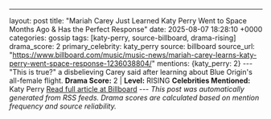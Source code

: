 ---
layout: post
title: "Mariah Carey Just Learned Katy Perry Went to Space Months Ago & Has the Perfect Response"
date: 2025-08-07 18:28:10 +0000
categories: gossip
tags: [katy-perry, source-billboard, drama-rising]
drama_score: 2
primary_celebrity: katy_perry
source: billboard
source_url: "https://www.billboard.com/music/music-news/mariah-carey-learns-katy-perry-went-space-response-1236038804/"
mentions: {katy_perry: 2} --- "This is true?" a disbelieving Carey said after learning about Blue Origin's all-female flight. **Drama Score:** 2 | **Level:** RISING **Celebrities Mentioned:** Katy Perry [Read full article at Billboard](https://www.billboard.com/music/music-news/mariah-carey-learns-katy-perry-went-space-response-1236038804/) --- *This post was automatically generated from RSS feeds. Drama scores are calculated based on mention frequency and source reliability.*